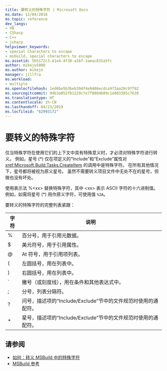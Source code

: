 ```yaml
---
title: 要转义的特殊字符 | Microsoft Docs
ms.date: 11/04/2016
ms.topic: reference
dev_langs:
- VB
- CSharp
- C++
- jsharp
helpviewer_keywords:
- special characters to escape
- msbuild, special characters to escape
ms.assetid: 5b5172c3-41e4-4f38-a16f-2aeac831a5fc
author: mikejo5000
ms.author: mikejo
manager: jillfra
ms.workload:
- multiple
ms.openlocfilehash: 1ed6be5b3beb394f4e9486ecdca973aa28c97f92
ms.sourcegitcommit: 94b3a052fb1229c7e7f8804b09c1d403385c7630
ms.translationtype: HT
ms.contentlocale: zh-CN
ms.lasthandoff: 04/23/2019
ms.locfileid: "62993172"
---
```

# <a name="special-characters-to-escape"></a>要转义的特殊字符
仅当特殊字符在使用它们的上下文中具有特殊意义时，才必须对特殊字符进行转义。 例如，星号 (*) 仅在项定义的“Include”和“Exclude”属性对 <xref:Microsoft.Build.Tasks.CreateItem> 的调用中是特殊字符。 在所有其他情况下，星号都将被视为原义星号。 虽然不需要转义项目文件中无处不在的星号，但做也没有坏处。

 使用表示法 %\<xx> 替换特殊字符，其中 \<xx> 表示 ASCII 字符的十六进制值。 例如，如需将星号 (*) 用作原义字符，可使用值 `%2A`。

 要转义的特殊字符的完整列表紧跟：

|字符|说明|
|---------------|-----------------|
|%|百分号，用于引用元数据。|
|$|美元符号，用于引用属性。|
|@|At 符号，用于引用项列表。|
|(|左圆括号，用在列表中。|
|)|右圆括号，用在列表中。|
|\`|撇号（或刻度线），用在条件和其他表达式中。|
|;|分号，列表分隔符。|
|?|问号，描述项的“Include/Exclude”节中的文件规范时使用的通配符。|
|*|星号，描述项的“Include/Exclude”节中的文件规范时使用的通配符。|

## <a name="see-also"></a>请参阅
- [如何：转义 MSBuild 中的特殊字符](../msbuild/how-to-escape-special-characters-in-msbuild.md)
- [MSBuild 参考](../msbuild/msbuild-reference.md)